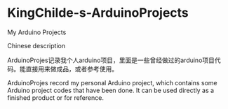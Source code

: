 # KingChilde-s-ArduinoProjects
My Arduino Projects 

Chinese description

ArduinoProjes记录我个人arduino项目，里面是一些曾经做过的arduino项目代码。能直接用来做成品，或者参考使用。

ArduinoProjes record my personal Arduino project, which contains some Arduino project codes that have been done. It can be used directly as a finished product or for reference.
